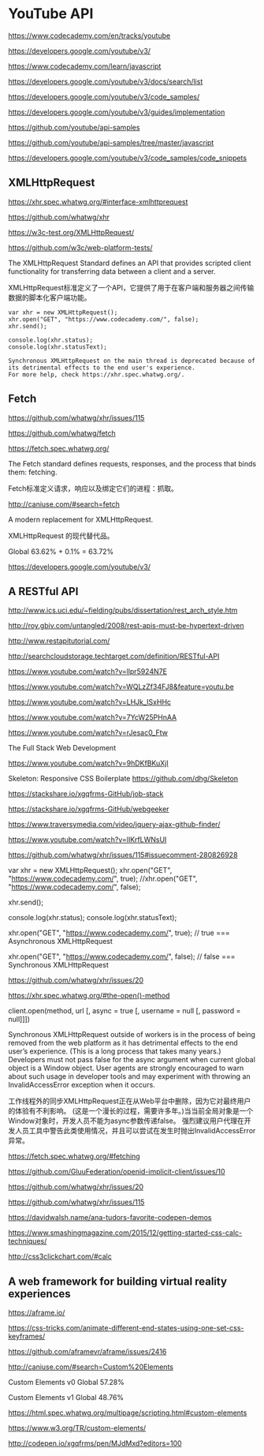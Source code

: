# YouTube API


https://www.codecademy.com/en/tracks/youtube

https://developers.google.com/youtube/v3/

https://www.codecademy.com/learn/javascript

https://developers.google.com/youtube/v3/docs/search/list

https://developers.google.com/youtube/v3/code_samples/

https://developers.google.com/youtube/v3/guides/implementation

https://github.com/youtube/api-samples

https://github.com/youtube/api-samples/tree/master/javascript


https://developers.google.com/youtube/v3/code_samples/code_snippets







## XMLHttpRequest

https://xhr.spec.whatwg.org/#interface-xmlhttprequest

https://github.com/whatwg/xhr

https://w3c-test.org/XMLHttpRequest/

https://github.com/w3c/web-platform-tests/



The XMLHttpRequest Standard defines an API that provides scripted client functionality for transferring data between a client and a server.

XMLHttpRequest标准定义了一个API，它提供了用于在客户端和服务器之间传输数据的脚本化客户端功能。



```
var xhr = new XMLHttpRequest();
xhr.open("GET", "https://www.codecademy.com/", false);
xhr.send();

console.log(xhr.status);
console.log(xhr.statusText);

Synchronous XMLHttpRequest on the main thread is deprecated because of its detrimental effects to the end user's experience. 
For more help, check https://xhr.spec.whatwg.org/.
``` 




## Fetch

https://github.com/whatwg/xhr/issues/115

https://github.com/whatwg/fetch

https://fetch.spec.whatwg.org/

The Fetch standard defines requests, responses, and the process that binds them: fetching.

Fetch标准定义请求，响应以及绑定它们的进程：抓取。



http://caniuse.com/#search=fetch


A modern replacement for XMLHttpRequest.

XMLHttpRequest 的现代替代品。

Global 63.62% + 0.1% =  63.72%



https://developers.google.com/youtube/v3/





## A RESTful API


http://www.ics.uci.edu/~fielding/pubs/dissertation/rest_arch_style.htm


http://roy.gbiv.com/untangled/2008/rest-apis-must-be-hypertext-driven


http://www.restapitutorial.com/

http://searchcloudstorage.techtarget.com/definition/RESTful-API

https://www.youtube.com/watch?v=llpr5924N7E

https://www.youtube.com/watch?v=WQLzZf34FJ8&feature=youtu.be

https://www.youtube.com/watch?v=LHJk_ISxHHc

https://www.youtube.com/watch?v=7YcW25PHnAA

https://www.youtube.com/watch?v=rJesac0_Ftw


The Full Stack Web Development

https://www.youtube.com/watch?v=9hDKfBKuXjI


Skeleton: Responsive CSS Boilerplate
https://github.com/dhg/Skeleton  



https://stackshare.io/xgqfrms-GitHub/job-stack


https://stackshare.io/xgqfrms-GitHub/webgeeker




https://www.traversymedia.com/video/jquery-ajax-github-finder/

https://www.youtube.com/watch?v=lIKrfLWNsUI





https://github.com/whatwg/xhr/issues/115#issuecomment-280826928

var xhr = new XMLHttpRequest();
xhr.open("GET", "https://www.codecademy.com/", true);
//xhr.open("GET", "https://www.codecademy.com/", false);

xhr.send();

console.log(xhr.status);
console.log(xhr.statusText);





xhr.open("GET", "https://www.codecademy.com/", true);
// true === Asynchronous XMLHttpRequest

xhr.open("GET", "https://www.codecademy.com/", false);
// false === Synchronous XMLHttpRequest





https://github.com/whatwg/xhr/issues/20



https://xhr.spec.whatwg.org/#the-open()-method

client.open(method, url [, async = true [, username = null [, password = null]]])




Synchronous XMLHttpRequest outside of workers is in the process of being removed from the web platform as it has detrimental effects to the end user’s experience. (This is a long process that takes many years.) Developers must not pass false for the async argument when current global object is a Window object. User agents are strongly encouraged to warn about such usage in developer tools and may experiment with throwing an InvalidAccessError exception when it occurs.


工作线程外的同步XMLHttpRequest正在从Web平台中删除，因为它对最终用户的体验有不利影响。
(这是一个漫长的过程，需要许多年。)当当前全局对象是一个Window对象时，开发人员不能为async参数传递false。
强烈建议用户代理在开发人员工具中警告此类使用情况，并且可以尝试在发生时抛出InvalidAccessError异常。



https://fetch.spec.whatwg.org/#fetching

https://github.com/GluuFederation/openid-implicit-client/issues/10

https://github.com/whatwg/xhr/issues/20

https://github.com/whatwg/xhr/issues/115




https://davidwalsh.name/ana-tudors-favorite-codepen-demos


https://www.smashingmagazine.com/2015/12/getting-started-css-calc-techniques/

http://css3clickchart.com/#calc



## A web framework for building virtual reality experiences


https://aframe.io/


https://css-tricks.com/animate-different-end-states-using-one-set-css-keyframes/

https://github.com/aframevr/aframe/issues/2416


http://caniuse.com/#search=Custom%20Elements


Custom Elements v0 Global 57.28%


Custom Elements v1 Global 48.76%

https://html.spec.whatwg.org/multipage/scripting.html#custom-elements

https://www.w3.org/TR/custom-elements/


http://codepen.io/xgqfrms/pen/MJdMxd?editors=100










